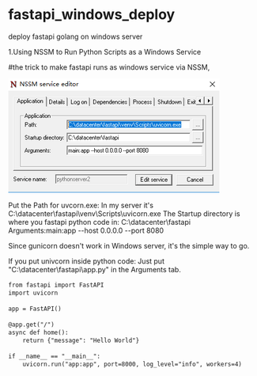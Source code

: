 # fastapi_windows_deploy
deploy fastapi golang on windows server

1.Using NSSM to Run Python Scripts as a Windows Service

#the trick to make fastapi runs as windows service via NSSM,

![enter image description here](https://github.com/semmars/fastapi_windows_deploy/blob/main/Screen%20Shot%202022-10-05%20at%205.27.02%20PM.png?raw=true)

Put the Path for uvcorn.exe:
In my server it's C:\datacenter\fastapi\venv\Scripts\uvicorn.exe
The Startup directory is where you fastapi python code in: C:\datacenter\fastapi\
Arguments:main:app --host 0.0.0.0 --port 8080

Since gunicorn doesn't work in Windows server, it's the simple way to go.

If you put univcorn inside python code:
Just put "C:\datacenter\fastapi\app.py" in the Arguments tab.

```
from fastapi import FastAPI
import uvicorn

app = FastAPI()

@app.get("/")
async def home():
    return {"message": "Hello World"}

if __name__ == "__main__":
    uvicorn.run("app:app", port=8000, log_level="info", workers=4)

```
